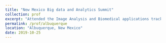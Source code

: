 ```yaml
---
title: "New Mexico Big data and Analytics Summit"
collection: prof
excerpt: "Attended the Image Analysis and Biomedical applications tracks."
permalink: /prof/albuquerque
location: "Albuquerque, New Mexico"
date: 2019-10-25
---
```

